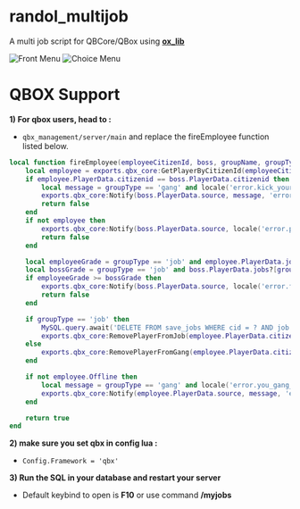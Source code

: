 # randol_multijob

A multi job script for QBCore/QBox using [**ox_lib**](https://github.com/overextended/ox_lib/releases/tag/v3.1.4)

![Front Menu](https://i.imgur.com/GuCXPhK.png)
![Choice Menu](https://i.imgur.com/bcIgTp3.png)

# QBOX Support

**1) For qbox users, head to :**

- ``qbx_management/server/main`` and replace the fireEmployee function listed below.
```lua
local function fireEmployee(employeeCitizenId, boss, groupName, groupType)
    local employee = exports.qbx_core:GetPlayerByCitizenId(employeeCitizenId) or exports.qbx_core:GetOfflinePlayer(employeeCitizenId)
    if employee.PlayerData.citizenid == boss.PlayerData.citizenid then
        local message = groupType == 'gang' and locale('error.kick_yourself') or locale('error.fire_yourself')
        exports.qbx_core:Notify(boss.PlayerData.source, message, 'error')
        return false
    end
    if not employee then
        exports.qbx_core:Notify(boss.PlayerData.source, locale('error.person_doesnt_exist'), 'error')
        return false
    end

    local employeeGrade = groupType == 'job' and employee.PlayerData.jobs?[groupName] or employee.PlayerData.gangs?[groupName]
    local bossGrade = groupType == 'job' and boss.PlayerData.jobs?[groupName] or boss.PlayerData.gangs?[groupName]
    if employeeGrade >= bossGrade then
        exports.qbx_core:Notify(boss.PlayerData.source, locale('error.fire_boss'), 'error')
        return false
    end

    if groupType == 'job' then
        MySQL.query.await('DELETE FROM save_jobs WHERE cid = ? AND job = ?', {employee.PlayerData.citizenid, employee.PlayerData[groupType].name})
        exports.qbx_core:RemovePlayerFromJob(employee.PlayerData.citizenid, groupName)
    else
        exports.qbx_core:RemovePlayerFromGang(employee.PlayerData.citizenid, groupName)
    end

    if not employee.Offline then
        local message = groupType == 'gang' and locale('error.you_gang_fired', GANGS[groupName].label) or locale('error.you_job_fired', JOBS[groupName].label)
        exports.qbx_core:Notify(employee.PlayerData.source, message, 'error')
    end

    return true
end
```

**2) make sure you set qbx in config lua :**

- ``Config.Framework = 'qbx'``

**3) Run the SQL in your database and restart your server**

- Default keybind to open is **F10** or use command **/myjobs**
